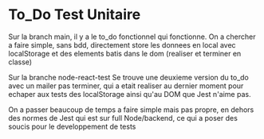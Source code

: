 # To_Do Test Unitaire


Sur la branch main, il y a le to_do fonctionnel qui fonctionne. 
On a chercher a faire simple, sans bdd, directement store les donnees en local avec localStorage et des elements batis dans le dom (realiser et terminer en classe)


Sur la branche node-react-test
Se trouve une deuxieme version du to_do avec un mailer pas terminer, qui a etait realiser au dernier moment pour echaper aux tests des localStorage ainsi qu'au DOM que Jest n'aime pas.

On a passer beaucoup de temps a faire simple mais pas propre, en dehors des normes de Jest qui est sur full Node/backend, ce qui a poser des soucis pour le developpement de tests
